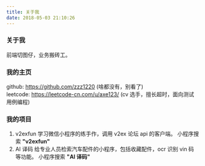 ```yaml
---
title: 关于我
date: 2018-05-03 21:10:26
---
```


>

### 关于我

前端切图仔，业务搬砖工。

### 我的主页

github: https://github.com/zzz1220 (啥都没有，别看了)  
leetcode: https://leetcode-cn.com/u/axe123/ (cv 选手，擅长超时，面向测试用例编程)

### 我的项目

1. v2exfun
   学习微信小程序的练手作，调用 v2ex 论坛 api 的客户端。 小程序搜索 **"v2exfun"**
2. AI 译码
   给专业人员检索汽车配件的小程序，包括收藏配件，ocr 识别 vin 码等功能。 小程序搜索 **"AI 译码"**
